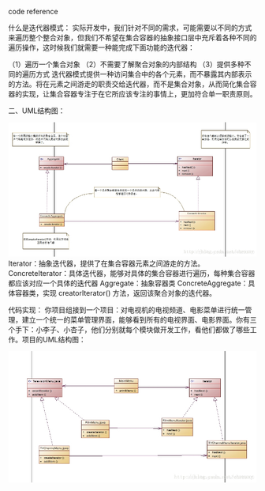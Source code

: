 

code reference


什么是迭代器模式：
实际开发中，我们针对不同的需求，可能需要以不同的方式来遍历整个整合对象，但我们不希望在集合容器的抽象接口层中充斥着各种不同的遍历操作，这时候我们就需要一种能完成下面功能的迭代器：

（1）遍历一个集合对象
（2）不需要了解聚合对象的内部结构
（3）提供多种不同的遍历方式
迭代器模式提供一种访问集合中的各个元素，而不暴露其内部表示的方法。将在元素之间游走的职责交给迭代器，而不是集合对象，从而简化集合容器的实现，让集合容器专注于在它所应该专注的事情上，更加符合单一职责原则。


二、UML结构图：

![img.png](img.png)
Iterator：抽象迭代器，提供了在集合容器元素之间游走的方法。
ConcreteIterator：具体迭代器，能够对具体的集合容器进行遍历，每种集合容器都应该对应一个具体的迭代器
Aggregate：抽象容器类
ConcreteAggregate：具体容器类，实现 creatorIterator() 方法，返回该聚合对象的迭代器。


代码实现：
你项目组接到一个项目：对电视机的电视频道、电影菜单进行统一管理，建立一个统一的菜单管理界面，能够看到所有的电视界面、电影界面。你有三个手下：小李子、小杏子，他们分别就每个模块做开发工作，看他们都做了哪些工作。项目的UML结构图：

![img_1.png](img_1.png)